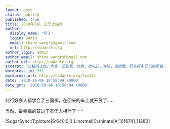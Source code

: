 ```yaml
---
layout: post
status: publish
published: true
title: 2010年7月，辽宁止锚湾
author:
  display_name: "莳子"
  login: admin
  email: shine.wangrs@gmail.com
  url: http://codante.org
author_login: admin
author_email: shine.wangrs@gmail.com
author_url: http://codante.org
excerpt: "止锚湾之旅，大家一起扎营、烧烤、放礼花、游泳、挖螃蟹，好多好多好玩的项目~~"
wordpress_id: 351
wordpress_url: http://codante.org/?p=351
date: '2010-10-06 18:58:04 +0800'
date_gmt: '2010-10-06 10:58:04 +0800'
---
```



此行好多人都学会了三国杀，在回来的车上就开展了......

当然，最幸福的莫过于有佳人相伴了 *^ ^*

[SugarSync::T:picture|S:640,0,0|L:normal|C:shinate|A:1016741_11280]